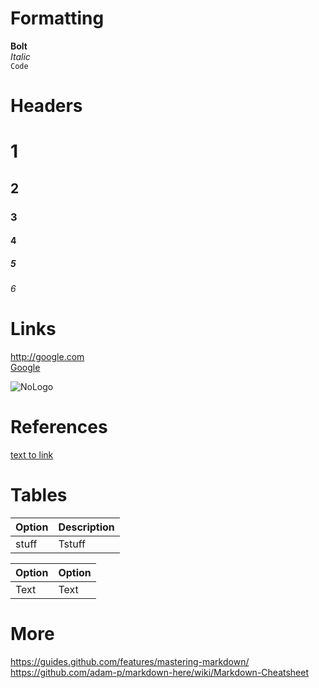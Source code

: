 # Formatting
**Bolt**  
_Italic_  
`Code`

# Headers

# 1
## 2
### 3
#### 4
##### 5
###### 6

# Links

http://google.com  
[Google](http://google.com)

![NoLogo](https://dev.bukkit.org/media/images/74/374/NoLogo.gif)

# References

[text to link][link1]

[link1]: http://where.it.links.to


# Tables

| Option              | Description |
| :------------------ | :---------- |
| stuff               | Tstuff      |

Option | Option
------ | ------
Text   | Text

# More

https://guides.github.com/features/mastering-markdown/
https://github.com/adam-p/markdown-here/wiki/Markdown-Cheatsheet